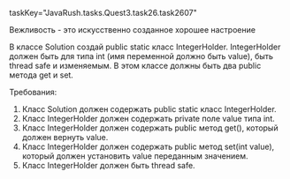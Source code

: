 taskKey="JavaRush.tasks.Quest3.task26.task2607"

Вежливость - это искусственно созданное хорошее настроение

В классе Solution создай public static класс IntegerHolder.
IntegerHolder должен быть для типа int (имя переменной должно быть value), быть thread safe и изменяемым.
В этом классе должны быть два public метода get и set.


Требования:
1.	Класс Solution должен содержать public static класс IntegerHolder.
2.	Класс IntegerHolder должен содержать private поле value типа int.
3.	Класс IntegerHolder должен содержать public метод get(), который должен вернуть value.
4.	Класс IntegerHolder должен содержать public метод set(int value), который должен установить value переданным значением.
5.	Класс IntegerHolder должен быть thread safe.


